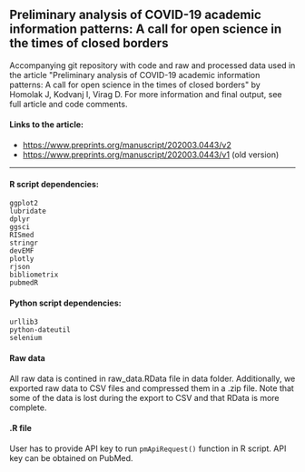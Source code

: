 ## Preliminary analysis of COVID-19 academic information patterns: A call for open science in the times of closed borders

Accompanying git repository with code and raw and processed data used in the article "Preliminary analysis of COVID-19 academic information patterns: A call for open science in the times of closed borders" by Homolak J, Kodvanj I, Virag D. For more information and final output, see full article and code comments.

#### Links to the article:

* https://www.preprints.org/manuscript/202003.0443/v2 
* https://www.preprints.org/manuscript/202003.0443/v1 (old version)

-----

#### R script dependencies:
    ggplot2
    lubridate
    dplyr
    ggsci
    RISmed
    stringr
    devEMF
    plotly
    rjson
    bibliometrix
    pubmedR

#### Python script dependencies:
    urllib3
    python-dateutil
    selenium

#### Raw data

All raw data is contined in raw_data.RData file in data folder. Additionally, we exported raw data to CSV files and compressed them in a .zip file. Note that some of the data is lost during the export to CSV and that RData is more complete.

#### .R file 

User has to provide API key to run `pmApiRequest()` function in R script. API key can be obtained on PubMed.